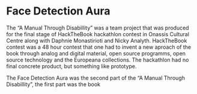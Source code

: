 # Face Detection Aura

The “A Manual Through Disabillity” was a team project that was produced for the final stage of HackTheBook hackathlon contest in Onassis Cultural Centre along with Daphnie Monastirioti and Nicky Analyth. HackTheBook contest was a 48 hour contest that one had to invent a new aproach of the book through analog and digital material, open source programms, open source technology and the Europeana collections. The hackathlon had no final concrete product, but something like prototype.

The Face Detection Aura was the second part of the “A Manual Through Disabillity”, the first part was the book
